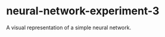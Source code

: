 neural-network-experiment-3
===========================

A visual representation of a simple neural network. 
